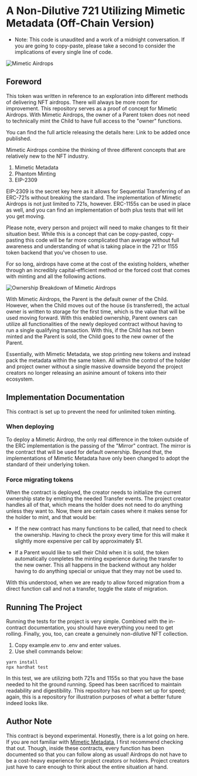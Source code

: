 # A Non-Dilutive 721 Utilizing Mimetic Metadata (Off-Chain Version)

* Note: This code is unaudited and a work of a midnight conversation. If you are going to copy-paste, please take a second to consider the implications of every single line of code.

![Mimetic Airdrops](https://imgur.com/1jcUknw.png)

## Foreword

This token was written in reference to an exploration into different methods of delivering NFT airdrops. There will always be more room for improvement. This repository serves as a proof of concept for Mimetic Airdrops. With Mimetic Airdrops, the owner of a Parent token does not need to technically mint the Child to have full access to the "owner" functions.

You can find the full article releasing the details here: Link to be added once published.

Mimetic Airdrops combine the thinking of three different concepts that are relatively new to the NFT industry.

1. Mimetic Metadata
2. Phantom Minting
3. EIP-2309

EIP-2309 is the secret key here as it allows for Sequential Transferring of an ERC-721s without breaking the standard. The implementation of Mimetic Airdrops is not just limited to 721s, however. ERC-1155s can be used in place as well, and you can find an implementation of both plus tests that will let you get moving.

Please note, every person and project will need to make changes to fit their situation best. While this is a concept that can be copy-pasted, copy-pasting this code will be far more complicated than average without full awareness and understanding of what is taking place in the 721 or 1155 token backend that you've chosen to use.

For so long, airdrops have come at the cost of the existing holders, whether through an incredibly capital-efficient method or the forced cost that comes with minting and all the following actions.

![Ownership Breakdown of Mimetic Airdrops](https://imgur.com/aqRZfsi.png)

With Mimetic Airdrops, the Parent is the default owner of the Child. However, when the Child moves out of the house (is transferred), the actual owner is written to storage for the first time, which is the value that will be used moving forward. With this enabled ownership, Parent owners can utilize all functionalities of the newly deployed contract without having to run a single qualifying transaction. With this, if the Child has not been minted and the Parent is sold, the Child goes to the new owner of the Parent.

Essentially, with Mimetic Metadata, we stop printing new tokens and instead pack the metadata within the same token. All within the control of the holder and project owner without a single massive downside beyond the project creators no longer releasing an asinine amount of tokens into their ecosystem.

## Implementation Documentation

This contract is set up to prevent the need for unlimited token minting.

### When deploying

To deploy a Mimetic Airdrop, the only real difference in the token outside of the ERC implementation is the passing of the "Mirror" contract. The mirror is the contract that will be used for default ownership. Beyond that, the implementations of Mimetic Metadata have only been changed to adopt the standard of their underlying token.

### Force migrating tokens

When the contract is deployed, the creator needs to initialize the current ownership state by emitting the needed Transfer events. The project creator handles all of that, which means the holder does not need to do anything unless they want to. Now, there are certain cases where it makes sense for the holder to mint, and that would be:

* If the new contract has many functions to be called, that need to check the ownership. Having to check the proxy every time for this will make it slightly more expensive per call by approximately $1.

* If a Parent would like to sell their Child when it is sold, the token automatically completes the minting experience during the transfer to the new owner. This all happens in the backend without any holder having to do anything special or unique that they may not be used to.

With this understood, when we are ready to allow forced migration from a direct function call and not a transfer, toggle the state of migration.

## Running The Project

Running the tests for the project is very simple. Combined with the in-contract documentation, you should have everything you need to get rolling. Finally, you, too, can create a genuinely non-dilutive NFT collection.

1. Copy example.env to .env and enter values.
2. Use shell commands below:

```shell
yarn install
npx hardhat test
```

In this test, we are utilizing both 721s and 1155s so that you have the base needed to hit the ground running. Speed has been sacrificed to maintain readability and digestibility. This repository has not been set up for speed; again, this is a repository for illustration purposes of what a better future indeed looks like.

## Author Note

This contract is beyond experimental. Honestly, there is a lot going on here. If you are not familiar with [Mimetic Metadata](https://github.com/nftchance/nft-nondilutive), I first recommend checking that out. Though, inside these contracts, every function has been documented so that you can follow along as usual! Airdrops do not have to be a cost-heavy experience for project creators or holders. Project creators just have to care enough to think about the entire situation at hand.